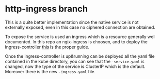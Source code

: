 # http-ingress branch

This is a quite better implementation since the native service is not externally exposed, even in this case no ciphered connection are obtained. 

To expose the service is used an ingress which is a resource generally well documented.
In this repo an ngix-ingress is choosen, and to deploy the ingress-controller [this](https://kubernetes.github.io/ingress-nginx/deploy/) is the proper guide. 

Once the ingress-controller is up&running can be deployed all the yaml file contained in the kube directory, you can see that the `-service.yaml` is changed, now the type of the service is ClusterIP which is the default. Moreover there is the new `-ingress.yaml` file.  
